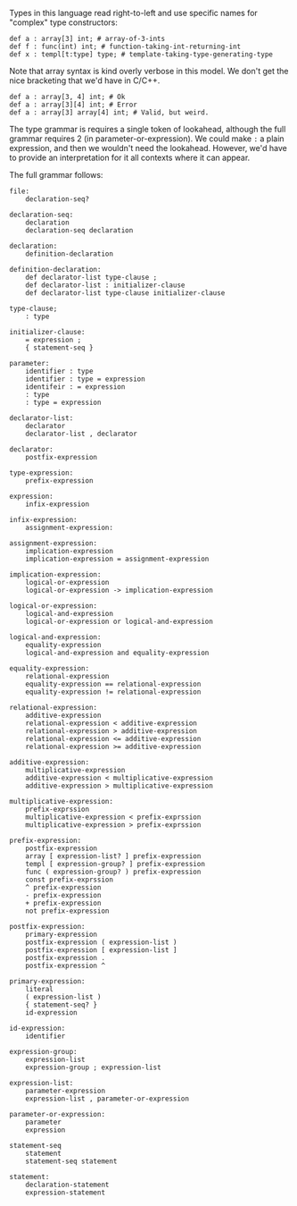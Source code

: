 
Types in this language read right-to-left and use specific names for
"complex" type constructors:

```
def a : array[3] int; # array-of-3-ints
def f : func(int) int; # function-taking-int-returning-int
def x : templ[t:type] type; # template-taking-type-generating-type
```

Note that array syntax is kind overly verbose in this model. We don't get the
nice bracketing that we'd have in C/C++.

```
def a : array[3, 4] int; # Ok
def a : array[3][4] int; # Error
def a : array[3] array[4] int; # Valid, but weird.
```

The type grammar is requires a single token of lookahead, although the full
grammar requires 2 (in parameter-or-expression). We could make `:` a plain
expression, and then we wouldn't need the lookahead. However, we'd have to
provide an interpretation for it all contexts where it can appear.

The full grammar follows:

```
file:
    declaration-seq?

declaration-seq:
    declaration
    declaration-seq declaration

declaration:
    definition-declaration

definition-declaration:
    def declarator-list type-clause ;
    def declarator-list : initializer-clause
    def declarator-list type-clause initializer-clause

type-clause;
    : type

initializer-clause:
    = expression ;
    { statement-seq }

parameter:
    identifier : type
    identifier : type = expression
    identifeir : = expression
    : type
    : type = expression

declarator-list:
    declarator
    declarator-list , declarator

declarator:
    postfix-expression

type-expression:
    prefix-expression

expression:
    infix-expression

infix-expression:
    assignment-expression:

assignment-expression:
    implication-expression
    implication-expression = assignment-expression

implication-expression:
    logical-or-expression
    logical-or-expression -> implication-expression

logical-or-expression:
    logical-and-expression
    logical-or-expression or logical-and-expression

logical-and-expression:
    equality-expression
    logical-and-expression and equality-expression

equality-expression:
    relational-expression
    equality-expression == relational-expression
    equality-expression != relational-expression

relational-expression:
    additive-expression
    relational-expression < additive-expression
    relational-expression > additive-expression
    relational-expression <= additive-expression
    relational-expression >= additive-expression

additive-expression:
    multiplicative-expression
    additive-expression < multiplicative-expression
    additive-expression > multiplicative-expression

multiplicative-expression:
    prefix-exprssion
    multiplicative-expression < prefix-exprssion
    multiplicative-expression > prefix-exprssion

prefix-expression:
    postfix-expression
    array [ expression-list? ] prefix-expression
    templ [ expression-group? ] prefix-expression
    func ( expression-group? ) prefix-expression
    const prefix-exprssion
    ^ prefix-expression
    - prefix-expression
    + prefix-expression
    not prefix-expression

postfix-expression:
    primary-expression
    postfix-expression ( expression-list )
    postfix-expression [ expression-list ]
    postfix-expression .
    postfix-expression ^

primary-expression:
    literal
    ( expression-list )
    { statement-seq? }
    id-expression

id-expression:
    identifier

expression-group:
    expression-list
    expression-group ; expression-list

expression-list:
    parameter-expression
    expression-list , parameter-or-expression

parameter-or-expression:
    parameter
    expression

statement-seq
    statement
    statement-seq statement

statement:
    declaration-statement
    expression-statement
``` 
